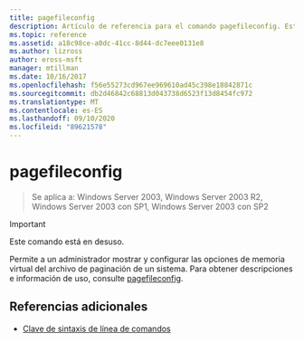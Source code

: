 ```yaml
---
title: pagefileconfig
description: Artículo de referencia para el comando pagefileconfig. Este comando está en desuso y no se garantiza que se admita en versiones futuras de Windows.
ms.topic: reference
ms.assetid: a18c98ce-a0dc-41cc-8d44-dc7eee0131e8
ms.author: lizross
author: eross-msft
manager: mtillman
ms.date: 10/16/2017
ms.openlocfilehash: f56e55273cd967ee969610ad45c398e18842871c
ms.sourcegitcommit: db2d46842c68813d043738d6523f13d8454fc972
ms.translationtype: MT
ms.contentlocale: es-ES
ms.lasthandoff: 09/10/2020
ms.locfileid: "89621578"
---
```

# <a name="pagefileconfig"></a>pagefileconfig

> Se aplica a: Windows Server 2003, Windows Server 2003 R2, Windows Server 2003 con SP1, Windows Server 2003 con SP2

>[!IMPORTANT]
> Este comando está en desuso.

Permite a un administrador mostrar y configurar las opciones de memoria virtual del archivo de paginación de un sistema. Para obtener descripciones e información de uso, consulte [pagefileconfig](/previous-versions/orphan-topics/ws.10/cc772827(v=ws.10)).

## <a name="additional-references"></a>Referencias adicionales

- [Clave de sintaxis de línea de comandos](command-line-syntax-key.md)
